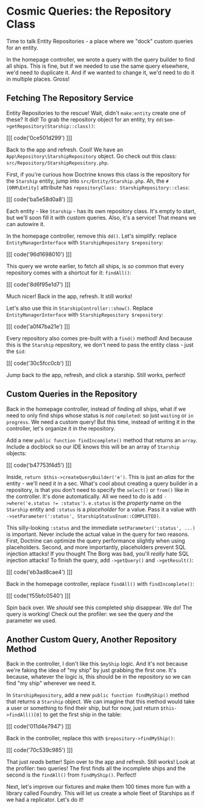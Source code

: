 # Cosmic Queries: the Repository Class

Time to talk Entity Repositories - a place where we "dock" custom queries
for an entity.

In the homepage controller, we wrote a query with the query builder to find all
ships. This is fine, but if we needed to use the same query elsewhere, we'd need
to duplicate it. And if we wanted to change it, we'd need to do it in multiple
places. Gross!

## Fetching The Repository Service

Entity Repositories to the rescue! Wait, didn't `make:entity` create one of these?
It did! To grab the repository object for an entity, try
`dd($em->getRepository(Starship::class))`:

[[[ code('0ce501d299') ]]]

Back to the app and refresh. Cool! We have an `App\Repository\StarshipRepository`
object. Go check out this class: `src/Repository/StarshipRepository.php`.

First, if you're curious how Doctrine knows this class is the repository for the
`Starship` entity, jump into `src/Entity/Starship.php`. Ah, the `#[ORM\Entity]`
attribute has `repositoryClass: StarshipRepository::class`:

[[[ code('ba5e58d0a8') ]]]

Each entity - like `Starship` - has its own repository class. It's empty to start,
but we'll soon fill it with custom queries. Also, it's a service! That means we
can autowire it.

In the homepage controller, remove this `dd()`. Let's simplify: replace `EntityManagerInterface`
with `StarshipRepository $repository`:

[[[ code('96d1698010') ]]]

This query we wrote earlier, to fetch all ships, is *so* common that every repository
comes with a shortcut for it: `findAll()`:

[[[ code('8d6f95e1d7') ]]]

Much nicer! Back in the app, refresh. It still works!

Let's also use this in `StarshipController::show()`. Replace
`EntityManagerInterface` with `StarshipRepository $repository`:

[[[ code('a0f47ba21e') ]]]

Every repository also comes pre-built with a `find()` method! And because this is
the `Starship` repository, we don't need to pass the entity class - just the `$id`:

[[[ code('30c5fcc0cb') ]]]

Jump back to the app, refresh, and click a starship. Still works, perfect!

## Custom Queries in the Repository

Back in the homepage controller, instead of finding *all* ships, what if we need
to only find ships whose status is *not* `completed`: so just `waiting` or `in progress`.
We need a custom query! But this time, instead of writing it in the controller,
let's organize it in the repository.

Add a new `public function findIncomplete()` method that returns an `array`. Include a
docblock so our IDE knows this will be an array of `Starship` objects:

[[[ code('b47753f4d5') ]]]

Inside, `return $this->createQueryBuilder('e')`.
This is just an *alias* for the entity - we'll need it in a sec.
What's cool about creating a query builder in a repository, is that you don't need
to specify the `select()` or `from()` like in the controller. It's done
automatically. All we need to do is add
`->where('e.status != :status')`. `e.status` is the *property* name on the `Starship`
entity and `:status` is a *placeholder* for a value. Pass it a value with
`->setParameter(':status', StarshipStatusEnum::COMPLETED)`.

This silly-looking `:status` and the immediate `setParameter(':status', ...)` is
important. Never include the actual value in the query for two reasons.
First, Doctrine can optimize the query performance slightly when using placeholders.
Second, and more importantly, placeholders prevent SQL injection attacks! If
you thought The Borg was bad, you'll *really* hate SQL injection attacks!
To finish the query, add `->getQuery()` and `->getResult()`:

[[[ code('eb3ad8cae4') ]]]

Back in the homepage controller, replace `findAll()` with `findIncomplete()`:

[[[ code('f55bfc0540') ]]]

Spin back over. We *should* see this completed ship disappear.
We do! The query is working! Check out the profiler:
we see the query *and* the parameter we used.

## Another Custom Query, Another Repository Method

Back in the controller, I don't like this `$myShip` logic. And it's not because
we're faking the idea of "my ship" by just grabbing the first one. It's because,
whatever the logic is, this should be in the repository so we can find "my ship"
wherever we need it.

In `StarshipRepository`, add a new `public function findMyShip()` method
that returns a `Starship` object. We can imagine that this method would take a user
or something to find their ship, but for now, just return `$this->findAll()[0]`
to get the first ship in the table:

[[[ code('011d4e7947') ]]]

Back in the controller, replace this with `$repository->findMyShip()`:

[[[ code('70c539c985') ]]]

That just *reads* better! Spin over to the app and refresh. Still works!
Look at the profiler: two
queries! The first finds all the incomplete ships and the second is the `findAll()`
from `findMyShip()`. Perfect!

Next, let's improve our fixtures and make them 100 times more fun with a library called
Foundry. This will let us create a whole fleet of Starships as if we had a
replicator. Let's do it!
